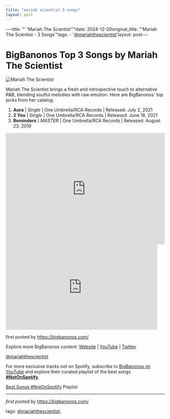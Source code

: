 ```yaml
---
title: "mariah scientist 3 songs"
layout: post
---
```

---title: "' 'Mariah The Scientist''"date: 2024-12-20original_title: "'Mariah The Scientist - 3 Songs'"tags:  - '[@mariahthescientist](/tags/mariahthescientist/)'layout: post---<h1>BigBanonos Top 3 Songs by Mariah The Scientist</h1><img src="https://media.okmagazine.com/brand-img/BQdVZH9Kn/0x0/mariah-the-scientist-discusses-new-music-2-1693002485899.jpg" alt="Mariah The Scientist"> <p>Mariah The Scientist brings a fresh and introspective touch to alternative R&B, blending soulful melodies with raw emotion. Here are BigBanonos' top picks from her catalog:</p> <ol> <li><strong>Aura</strong> | <em>Single</em> | One Umbrella/RCA Records | Released: July 2, 2021</li> <li><strong>2 You</strong> | <em>Single</em> | One Umbrella/RCA Records | Released: June 18, 2021</li> <li><strong>Reminders</strong> | <em>MASTER</em> | One Umbrella/RCA Records | Released: August 23, 2019</li></ol> <div> <iframe src="https://open.spotify.com/embed/playlist/6dOU7PvBAUtCu5iO8HcIG7?utm_source=generator" width="100%" height="352" frameborder="0" allow="autoplay; clipboard-write; encrypted-media; fullscreen; picture-in-picture" loading="lazy" allowfullscreen></iframe></div><iframe frameborder="0" height="270" src="https://youtube.com/embed/SwNOfTaUwrw" width="480"></iframe><p>first posted by <a href="https://bigbanonos.com/">https://bigbanonos.com/</a></p> <div> <p>Explore more BigBanonos content: <a href="https://bigbanonos.com/">Website</a> | <a href="https://www.youtube.com/[@BigBanonos](/tags/BigBanonos/)">YouTube</a> | <a href="https://x.com/bigbanonos">Twitter</a></p></div> <!-- Tags --><p>[@mariahthescientist](/tags/mariahthescientist/)</p><!--Subscribe and Playlist Links--><div>    <p>For more exclusive tracks not on Spotify, subscribe to <a href="https://www.youtube.com/[@BigBanonos](/tags/BigBanonos/)" target="_blank">BigBanonos on YouTube</a> and explore their curated playlist of the best songs <strong>[#NotOnSpotify](/tags/NotOnSpotify/)</strong>.</p>    <p><a href="https://www.youtube.com/playlist?list=PLtuNtuTatqI0kFahUCbtbfenC_ET5O_tr" target="_blank">Best Songs [#NotOnSpotify](/tags/NotOnSpotify/) Playlist<br /></a></p></div><hr /><p><em>first posted by</em> <a href="https://bigbanonos.com/" rel="noopener" target="_new">https://bigbanonos.com/</a></p><p>tags: [@mariahthescientist](/tags/mariahthescientist/),</p>